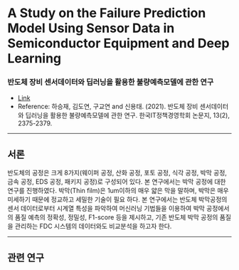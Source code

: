 # A Study on the Failure Prediction Model Using Sensor Data in Semiconductor Equipment and Deep Learning
### 반도체 장비 센서데이터와 딥러닝을 활용한 불량예측모델에 관한 연구
- [Link](https://www.kci.go.kr/kciportal/ci/sereArticleSearch/ciSereArtiView.kci?sereArticleSearchBean.artiId=ART002712106)
- Reference: 하승재, 김도연, 구교연 and 신용태. (2021). 반도체 장비 센서데이터와 딥러닝을 활용한 불량예측모델에 관한 연구. 한국IT정책경영학회 논문지, 13(2), 2375-2379.

----------
## 서론
반도체의 공정은 크게 8가지(웨이퍼 공정, 산화 공정, 포토 공정, 식각 공정, 박막 공정, 금속 공정, EDS 공정, 패키지 공정)로 구성되어 있다. 본 연구에서는 박막 공정에 대한 연구를 진행하였다. 박막(Thin film)은 1um이하의 매우 얇은 막을 말하며, 박막은 매우 미세하기 때문에 정교하고 세밀한 기술이 필요 하다. 본 연구에서는 반도체 박막공정의 센서 데이터로부터 시계열 특성을 파악하여 머신러닝 기법들을 이용하여 박막 공정에서의 품질 예측의 정확성, 정밀성, F1-score 등을 제시하고, 기존 반도체 박막 공정의 품질을 관리하는 FDC 시스템의 데이터와도 비교분석을 하고자 한다.

----------
## 관련 연구

